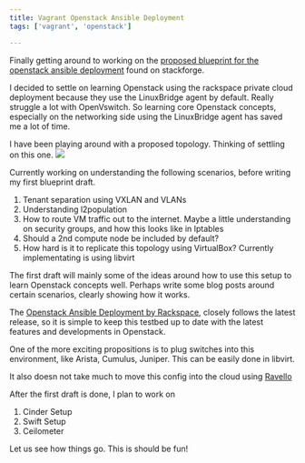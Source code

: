 ```yaml
---
title: Vagrant Openstack Ansible Deployment
tags: ['vagrant', 'openstack']

---
```


Finally getting around to working on the [proposed blueprint for the openstack
ansible
deployment]('https://blueprints.launchpad.net/openstack-ansible/+spec/deploy-with-vagrant') found on stackforge.

I decided to settle on learning Openstack using the rackspace private cloud
deployment because they use the LinuxBridge agent by default. Really struggle a
lot with OpenVswitch. So learning core Openstack concepts, especially on the
networking side using the LinuxBridge agent has saved me a lot of time.

I have been playing around with a proposed topology. Thinking of settling on
this one.
<img src='/vagrant-osad.svg'/>


Currently working on understanding the following scenarios, before writing my
first blueprint draft.

1. Tenant separation using VXLAN and VLANs
2. Understanding l2population
3. How to route VM traffic out to the internet. Maybe a little understanding on
security groups, and how this looks like in Iptables
4. Should a 2nd compute node be included by default?
5. How hard is it to replicate this topology using VirtualBox? Currently
implementating is using libvirt

The first draft will mainly some of the ideas around how to use this setup to
learn Openstack concepts well. Perhaps write some blog posts around certain
scenarios, clearly showing how it works.

The [Openstack Ansible Deployment by
Rackspace]('https://github.com/openstack/openstack-ansible'), closely follows the latest
release, so it is simple to keep this testbed up to date with the latest
features and developments in Openstack.

One of the more exciting propositions is to plug switches into this environment,
like Arista, Cumulus, Juniper. This can be easily done in libvirt.

It also doesn not take much to move this config into the cloud using
[Ravello]('https://ravellosystems.com')

After the first draft is done, I plan to work on

1. Cinder Setup
2. Swift Setup
3. Ceilometer

Let us see how things go. This is should be fun!
